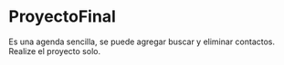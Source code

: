 # ProyectoFinal
Es una agenda sencilla, se puede agregar buscar y eliminar contactos. Realize el proyecto solo.
